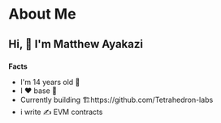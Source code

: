 # About Me

## Hi, 👋 I'm Matthew Ayakazi 

###  

**Facts**
- I'm 14 years old 👦
- I ♥️ base 🔵
- Currently building 🏗️https://github.com/Tetrahedron-labs
- i write ✍️ EVM contracts 
